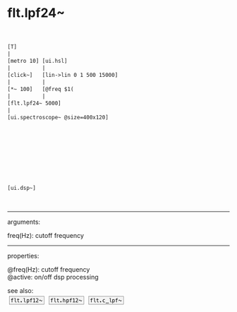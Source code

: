 # flt.lpf24~

```


[T]
|
[metro 10] [ui.hsl]
|          |
[click~]   [lin->lin 0 1 500 15000]
|          |
[*~ 100]   [@freq $1(
|          |
[flt.lpf24~ 5000]
|
[ui.spectroscope~ @size=400x120]









[ui.dsp~]

            
```
---
arguments:

freq(Hz): cutoff
            frequency<br>

---
properties:

@freq(Hz): cutoff frequency<br>
@active: on/off dsp
            processing<br>

see also:<br>
![flt.lpf12~](img/object_flt.lpf12~.png)
![flt.hpf12~](img/object_flt.hpf12~.png)
![flt.c_lpf~](img/object_flt.c_lpf~.png)
